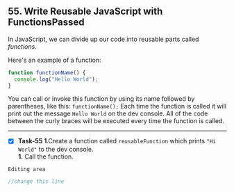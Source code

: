 ## 55. Write Reusable JavaScript with FunctionsPassed

In JavaScript, we can divide up our code into reusable parts called *functions*.

Here's an example of a function:
```js
function functionName() {
  console.log("Hello World");
}
```
You can call or invoke this function by using its name followed by parentheses, like this: `functionName();` Each time the function is called it will print out the message `Hello World` on the dev console. All of the code between the curly braces will be executed every time the function is called.
*****************************************

- [x] **Task-55** **1**.Create a function called `reusableFunction` which prints `"Hi World"` to the dev console.\
**1.** Call the function.


``Editing area``
```js
//change this line